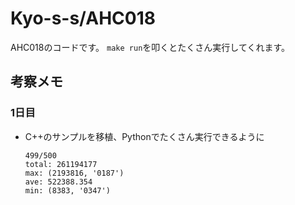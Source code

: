 # Kyo-s-s/AHC018

AHC018のコードです。
`make run`を叩くとたくさん実行してくれます。

## 考察メモ

### 1日目

- C++のサンプルを移植、Pythonでたくさん実行できるように
    ```
    499/500
    total: 261194177
    max: (2193816, '0187')
    ave: 522388.354
    min: (8383, '0347')
    ```
